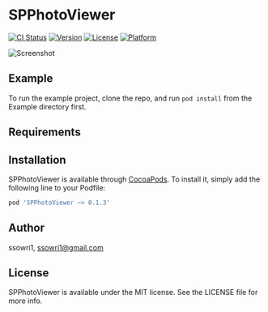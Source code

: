 # SPPhotoViewer

[![CI Status](https://img.shields.io/travis/ssowri1/SPPhotoViewer.svg?style=flat)](https://travis-ci.org/ssowri1/SPPhotoViewer)
[![Version](https://img.shields.io/cocoapods/v/SPPhotoViewer.svg?style=flat)](https://cocoapods.org/pods/SPPhotoViewer)
[![License](https://img.shields.io/cocoapods/l/SPPhotoViewer.svg?style=flat)](https://cocoapods.org/pods/SPPhotoViewer)
[![Platform](https://img.shields.io/cocoapods/p/SPPhotoViewer.svg?style=flat)](https://cocoapods.org/pods/SPPhotoViewer)

![Screenshot](https://github.com/ssowri1/SPPhotoViewer/blob/master/screenshot.gif)

## Example

To run the example project, clone the repo, and run `pod install` from the Example directory first.

## Requirements

## Installation

SPPhotoViewer is available through [CocoaPods](https://cocoapods.org). To install
it, simply add the following line to your Podfile:

```ruby
pod 'SPPhotoViewer ~> 0.1.3'
```

## Author

ssowri1, ssowri1@gmail.com

## License

SPPhotoViewer is available under the MIT license. See the LICENSE file for more info.

